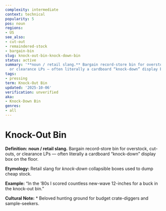 ```yaml
---
complexity: intermediate
context: technical
popularity: 5
pos: noun
regions:
- US
see_also:
- cut-out
- remaindered-stock
- bargain-bin
slug: knock-out-bin-knock-down-bin
status: active
summary: '**noun / retail slang.** Bargain record-store bin for overstock, cut-outs,
  or clearance LPs — often literally a cardboard “knock-down” display box on the floor.'
tags:
- pressing
term: Knock-Out Bin
updated: '2025-10-06'
verification: unverified
aka:
- Knock-Down Bin
genres:
- all
---
```


# Knock-Out Bin

**Definition:** **noun / retail slang.** Bargain record-store bin for overstock, cut-outs, or clearance LPs — often literally a cardboard “knock-down” display box on the floor.

**Etymology:** Retail slang for *knock-down* collapsible boxes used to dump cheap stock.

**Example:** “In the ’80s I scored countless new-wave 12-inches for a buck in the knock-out bin.”

**Cultural Note:** * Beloved hunting ground for budget crate-diggers and sample-seekers.

